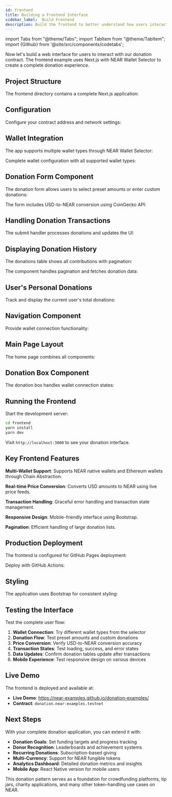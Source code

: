 ```yaml
---
id: frontend  
title: Building a Frontend Interface
sidebar_label:  Build Frontend
description: Build the frontend to better understand how users interact with the smart contract 
---
```


import Tabs from "@theme/Tabs";
import TabItem from "@theme/TabItem";
import {Github} from '@site/src/components/codetabs';

Now let's build a web interface for users to interact with our donation contract. The frontend example uses Next.js with NEAR Wallet Selector to create a complete donation experience.

## Project Structure

The frontend directory contains a complete Next.js application:

<Github fname="package.json"
        url="https://github.com/near-examples/donation-examples/blob/main/frontend/package.json"
        start="6" end="18" />

## Configuration

Configure your contract address and network settings:

<Github fname="config.js"
        url="https://github.com/near-examples/donation-examples/blob/main/frontend/src/config.js"
        start="1" end="20" />

## Wallet Integration

The app supports multiple wallet types through NEAR Wallet Selector:

<Github fname="_app.js"
        url="https://github.com/near-examples/donation-examples/blob/main/frontend/src/pages/_app.js"
        start="6" end="27" />

Complete wallet configuration with all supported wallet types:

<Github fname="_app.js"
        url="https://github.com/near-examples/donation-examples/blob/main/frontend/src/pages/_app.js"
        start="28" end="42" />

## Donation Form Component

The donation form allows users to select preset amounts or enter custom donations:

<Github fname="DonationForm.jsx"
        url="https://github.com/near-examples/donation-examples/blob/main/frontend/src/components/DonationForm.jsx"
        start="47" end="73" />

The form includes USD-to-NEAR conversion using CoinGecko API:

<Github fname="DonationForm.jsx"
        url="https://github.com/near-examples/donation-examples/blob/main/frontend/src/components/DonationForm.jsx"
        start="14" end="22" />

## Handling Donation Transactions

The submit handler processes donations and updates the UI:

<Github fname="DonationForm.jsx"
        url="https://github.com/near-examples/donation-examples/blob/main/frontend/src/components/DonationForm.jsx"
        start="24" end="42" />

## Displaying Donation History

The donations table shows all contributions with pagination:

<Github fname="DonationsTable.jsx"
        url="https://github.com/near-examples/donation-examples/blob/main/frontend/src/components/DonationsTable.jsx"
        start="11" end="30" />

The component handles pagination and fetches donation data:

<Github fname="DonationsTable.jsx"
        url="https://github.com/near-examples/donation-examples/blob/main/frontend/src/components/DonationsTable.jsx"
        start="32" end="51" />

## User's Personal Donations

Track and display the current user's total donations:

<Github fname="MyDonation.jsx"
        url="https://github.com/near-examples/donation-examples/blob/main/frontend/src/components/MyDonation.jsx"
        start="18" end="35" />

## Navigation Component

Provide wallet connection functionality:

<Github fname="Navigation.jsx"
        url="https://github.com/near-examples/donation-examples/blob/main/frontend/src/components/Navigation.jsx"
        start="9" end="26" />

## Main Page Layout

The home page combines all components:

<Github fname="index.js"
        url="https://github.com/near-examples/donation-examples/blob/main/frontend/src/pages/index.js"
        start="4" end="21" />

## Donation Box Component

The donation box handles wallet connection states:

<Github fname="DonationBox.jsx"
        url="https://github.com/near-examples/donation-examples/blob/main/frontend/src/components/DonationBox.jsx"
        start="4" end="21" />

## Running the Frontend

Start the development server:

```bash
cd frontend
yarn install
yarn dev
```

Visit `http://localhost:3000` to see your donation interface.

## Key Frontend Features

**Multi-Wallet Support**: Supports NEAR native wallets and Ethereum wallets through Chain Abstraction.

**Real-time Price Conversion**: Converts USD amounts to NEAR using live price feeds.

**Transaction Handling**: Graceful error handling and transaction state management.

**Responsive Design**: Mobile-friendly interface using Bootstrap.

**Pagination**: Efficient handling of large donation lists.

## Production Deployment

The frontend is configured for GitHub Pages deployment:

<Github fname="next.config.js"
        url="https://github.com/near-examples/donation-examples/blob/main/frontend/next.config.js"
        start="1" end="11" />

Deploy with GitHub Actions:

<Github fname="nextjs.yml"
        url="https://github.com/near-examples/donation-examples/blob/main/.github/workflows/nextjs.yml"
        start="30" end="45" />

## Styling

The application uses Bootstrap for consistent styling:

<Github fname="globals.css"
        url="https://github.com/near-examples/donation-examples/blob/main/frontend/src/styles/globals.css"
        start="1" end="2" />

## Testing the Interface

Test the complete user flow:

1. **Wallet Connection**: Try different wallet types from the selector
2. **Donation Flow**: Test preset amounts and custom donations
3. **Price Conversion**: Verify USD-to-NEAR conversion accuracy
4. **Transaction States**: Test loading, success, and error states
5. **Data Updates**: Confirm donation tables update after transactions
6. **Mobile Experience**: Test responsive design on various devices

## Live Demo

The frontend is deployed and available at:
- **Live Demo**: https://near-examples.github.io/donation-examples/
- **Contract**: `donation.near-examples.testnet`

## Next Steps

With your complete donation application, you can extend it with:

- **Donation Goals**: Set funding targets and progress tracking
- **Donor Recognition**: Leaderboards and achievement systems  
- **Recurring Donations**: Subscription-based giving
- **Multi-Currency**: Support for NEAR fungible tokens
- **Analytics Dashboard**: Detailed donation metrics and insights
- **Mobile App**: React Native version for mobile users

This donation pattern serves as a foundation for crowdfunding platforms, tip jars, charity applications, and many other token-handling use cases on NEAR.